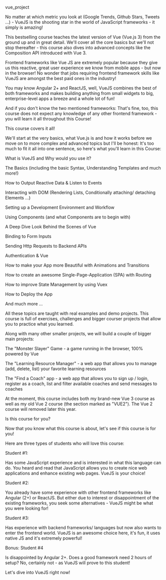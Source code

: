 vue_project

No matter at which metric you look at (Google Trends, Github Stars, Tweets ...) - VueJS is the shooting star in the world of JavaScript frameworks - it simply is amazing!

This bestselling course teaches the latest version of Vue (Vue.js 3) from the ground up and in great detail. We'll cover all the core basics but we'll not stop thereafter - this course also dives into advanced concepts like the Composition API introduced with Vue 3.

Frontend frameworks like Vue JS are extremely popular because they give us this reactive, great user experience we know from mobile apps - but now in the browser! No wonder that jobs requiring frontend framework skills like VueJS are amongst the best paid ones in the industry!

You may know Angular 2+ and ReactJS, well, VueJS combines the best of both frameworks and makes building anything from small widgets to big, enterprise-level apps a breeze and a whole lot of fun!

And if you don't know the two mentioned frameworks: That's fine, too, this course does not expect any knowledge of any other frontend framework - you will learn it all throughout this Course!

This course covers it all!

We'll start at the very basics, what Vue.js is and how it works before we move on to more complex and advanced topics but I'll be honest: It's too much to fit it all into one sentence, so here's what you'll learn in this Course:

What is VueJS and Why would you use it?

The Basics (including the basic Syntax, Understanding Templates and much more!)

How to Output Reactive Data & Listen to Events

Interacting with DOM (Rendering Lists, Conditionally attaching/ detaching Elements ...)

Setting up a Development Environment and Workflow

Using Components (and what Components are to begin with)

A Deep Dive Look Behind the Scenes of Vue

Binding to Form Inputs

Sending Http Requests to Backend APIs

Authentication & Vue

How to make your App more Beautiful with Animations and Transitions

How to create an awesome Single-Page-Application (SPA) with Routing

How to improve State Management by using Vuex

How to Deploy the App

And much more ...

All these topics are taught with real examples and demo projects. This course is full of exercises, challenges and bigger courser projects that allow you to practice what you learned.

Along with many other smaller projects, we will build a couple of bigger main projects:

The "Monster Slayer" Game - a game running in the browser, 100% powered by Vue

The "Learning Resource Manager" - a web app that allows you to manage (add, delete, list) your favorite learning resources

The "Find a Coach" app - a web app that allows you to sign up / login, register as a coach, list and filter available coaches and send messages to coaches

At the moment, this course includes both my brand-new Vue 3 course as well as my old Vue 2 course (the section marked as "VUE2"). The Vue 2 course will removed later this year.

Is this course for you?

Now that you know what this course is about, let's see if this course is for you!

Here are three types of students who will love this course:

Student #1:

Has some JavaScript experience and is interested in what this language can do. You heard and read that JavaScript allows you to create nice web applications and enhance existing web pages. VueJS is your choice!

Student #2:

You already have some experience with other frontend frameworks like Angular (2+) or ReactJS. But either due to interest or disappointment of the existing frameworks, you seek some alternatives - VueJS might be what you were looking for!

Student #3:

Has experience with backend frameworks/ languages but now also wants to enter the frontend world. VueJS is an awesome choice here, it's fun, it uses native JS and it's extremely powerful!

Bonus: Student #4

Is disappointed by Angular 2+. Does a good framework need 2 hours of setup? No, certainly not - as VueJS will prove to this student!

Let's dive into VueJS right now!
